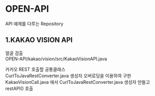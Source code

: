 # OPEN-API
API 예제를 다루는 Repository


## 1.KAKAO VISION API
얼굴 검출 <br>
OPEN-API/kakao/vision/src/KakaoVisionAPI.java

카카오 REST 호출할 공통클래스 <br>
CurlToJavaRestConverter.java 생성자 오버로딩을 이용하여 구현 <br>
KakaoVisionCall.java 에서 CurlToJavaRestConverter.java 생성자 만들고 restAPI() 호출
